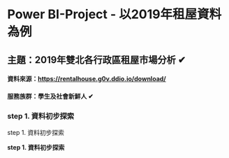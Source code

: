 # Power BI-Project - 以2019年租屋資料為例
## 主題：2019年雙北各行政區租屋市場分析 ✔
#### 資料來源：https://rentalhouse.g0v.ddio.io/download/
#### 服務族群：學生及社會新鮮人 ✔
### step 1. 資料初步探索
step 1. 資料初步探索

**step 1. 資料初步探索**


